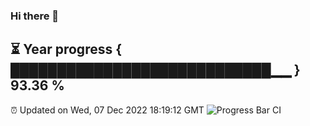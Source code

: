 ### Hi there 👋
⏳ Year progress { ████████████████████████████▁▁ } 93.36 %
---
⏰ Updated on Wed, 07 Dec 2022 18:19:12 GMT
![Progress Bar CI](https://github.com/liununu/liununu/workflows/Progress%20Bar%20CI/badge.svg)
